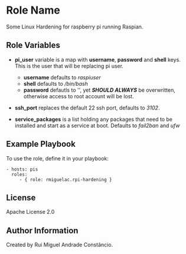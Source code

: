 Role Name
=========

Some Linux Hardening for raspberry pi running Raspian.

Role Variables
--------------

* **pi_user** variable is a map with **username**, **password** and **shell** keys. This is the user that will be replacing pi user.  
  * **username** defaults to _raspiuser_  
  * **shell** defaults to _/bin/bash_  
  * **password** defautls to '', yet **_SHOULD ALWAYS_** be overwritten, otherwise access to root account will be lost.

* **ssh_port** replaces the default 22 ssh port, defaults to _3102_.

* **service_packages** is a list holding any packages that need to be installed and start as a service at boot. Defaults to _fail2ban_ and _ufw_

Example Playbook
----------------

To use the role, define it in your playbook:

    - hosts: pis
      roles:
         - { role: rmiguelac.rpi-hardening }

License
-------

Apache License 2.0

Author Information
------------------

Created by Rui Miguel Andrade Constâncio.
